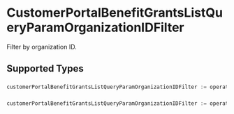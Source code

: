 # CustomerPortalBenefitGrantsListQueryParamOrganizationIDFilter

Filter by organization ID.


## Supported Types

### 

```go
customerPortalBenefitGrantsListQueryParamOrganizationIDFilter := operations.CreateCustomerPortalBenefitGrantsListQueryParamOrganizationIDFilterStr(string{/* values here */})
```

### 

```go
customerPortalBenefitGrantsListQueryParamOrganizationIDFilter := operations.CreateCustomerPortalBenefitGrantsListQueryParamOrganizationIDFilterArrayOfStr([]string{/* values here */})
```

